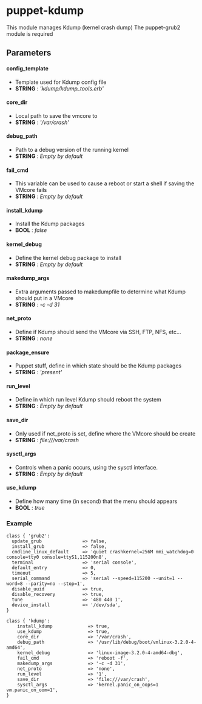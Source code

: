 puppet-kdump
============

This module manages Kdump (kernel crash dump)
The puppet-grub2 module is required

## Parameters

#### config_template
- Template used for Kdump config file
- **STRING** : *'kdump/kdump_tools.erb'*

#### core_dir
 - Local path to save the vmcore to
 - **STRING** : *'/var/crash'*

#### debug_path
- Path to a debug version of the running kernel
- **STRING** : *Empty by default*

#### fail_cmd
- This variable can be used to cause a reboot or start a shell if saving the VMcore fails
- **STRING** : *Empty by default*

#### install_kdump
- Install the Kdump packages
- **BOOL** : *false*

#### kernel_debug
- Define the kernel debug package to install
- **STRING** : *Empty by default*

#### makedump_args
- Extra arguments passed to makedumpfile to determine what Kdump should put in a VMcore
- **STRING** : *-c -d 31*

#### net_proto
- Define if Kdump should send the VMcore via SSH, FTP, NFS, etc...
- **STRING** : *none*

#### package_ensure
- Puppet stuff, define in which state should be the Kdump packages
- **STRING** : *'present'*

#### run_level
- Define in which run level Kdump should reboot the system
- **STRING** : *Empty by default*

#### save_dir
- Only used if net_proto is set, define where the VMcore should be create
- **STRING** : *file:///var/crash*

#### sysctl_args
- Controls when a panic occurs, using the sysctl interface.
- **STRING** : *Empty by default*

#### use_kdump
- Define how many time (in second) that the menu should appears
- **BOOL** : *true*

### Example

    class { 'grub2':
      update_grub               => false,
      install_grub              => false,
      cmdline_linux_default     => 'quiet crashkernel=256M nmi_watchdog=0 console=tty0 console=ttyS1,115200n8',
      terminal                  => 'serial console',
      default_entry             => 0,
      timeout                   => 5,
      serial_command            => 'serial --speed=115200 --unit=1 --word=8 --parity=no --stop=1',
      disable_uuid              => true,
      disable_recovery          => true,
      tune                      => '480 440 1',
      device_install            => '/dev/sda',
    }

    class { 'kdump':
        install_kdump             => true,
        use_kdump                 => true,
        core_dir                  => '/var/crash',
        debug_path                => '/usr/lib/debug/boot/vmlinux-3.2.0-4-amd64',
        kernel_debug              => 'linux-image-3.2.0-4-amd64-dbg',
        fail_cmd                  => 'reboot -f',
        makedump_args             => '-c -d 31',
        net_proto                 => 'none',
        run_level                 => '1',
        save_dir                  => 'file:///var/crash',
        sysctl_args               => 'kernel.panic_on_oops=1 vm.panic_on_oom=1',
    }

